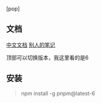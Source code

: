 [pop]

## 文档

[中文文档](https://pnpm.io/zh/6.x/installation)
[别人的笔记](https://blog.csdn.net/it_xcr/article/details/114655778)

顶部可以切换版本，我这里看的是6


## 安装

> npm install -g pnpm@latest-6

